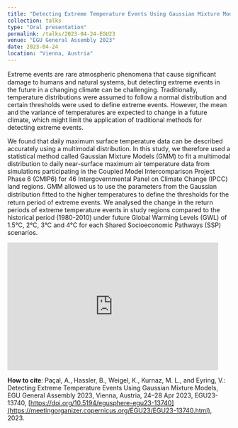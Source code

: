 ```yaml
---
title: "Detecting Extreme Temperature Events Using Gaussian Mixture Models"
collection: talks
type: "Oral presentation"
permalink: /talks/2023-04-24-EGU23
venue: "EGU General Assembly 2023"
date: 2023-04-24
location: "Vienna, Austria"
---
```


Extreme events are rare atmospheric phenomena that cause signiﬁcant damage to humans and natural systems, but detecting extreme events in the future in a changing climate can be challenging. Traditionally, temperature distributions were assumed to follow a normal distribution and certain thresholds were used to define extreme events. However, the mean and the variance of temperatures are expected to change in a future climate, which might limit the application of traditional methods for detecting extreme events.

We found that daily maximum surface temperature data can be described accurately using a multimodal distribution. In this study, we therefore used a statistical method called Gaussian Mixture Models (GMM) to fit a multimodal distribution to daily near-surface maximum air temperature data from simulations participating in the Coupled Model Intercomparison Project Phase 6 (CMIP6) for 46 Intergovernmental Panel on Climate Change (IPCC) land regions. GMM allowed us to use the parameters from the Gaussian distribution ﬁtted to the higher temperatures to define the thresholds for the return period of extreme events. We analysed the change in the return periods of extreme temperature events in study regions compared to the historical period (1980-2010) under future Global Warming Levels (GWL) of 1.5°C, 2°C, 3°C and 4°C for each Shared Socioeconomic Pathways (SSP) scenarios. 

<iframe src="https://onedrive.live.com/embed?resid=393E7CA642A9080%217026&amp;authkey=!AGmF-n9ZkegP1gE&amp;em=2&amp;wdAr=1.7777777777777777" width="476px" height="288px" frameborder="0">This is an embedded <a target="_blank" href="https://office.com">Microsoft Office</a> presentation, powered by <a target="_blank" href="https://office.com/webapps">Office</a>.</iframe>

**How to cite**: Paçal, A., Hassler, B., Weigel, K., Kurnaz, M. L., and Eyring, V.: Detecting Extreme Temperature Events Using Gaussian Mixture Models, EGU General Assembly 2023, Vienna, Austria, 24–28 Apr 2023, EGU23-13740, [https://doi.org/10.5194/egusphere-egu23-13740](https://meetingorganizer.copernicus.org/EGU23/EGU23-13740.html), 2023.
